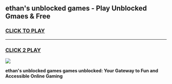 
## ethan's unblocked games - Play Unblocked Gmaes & Free
<h3>
<a href="https://news.freeplayer.one?title=ethan's_unblocked_games&ref=23F">CLICK TO PLAY</a></h3>
<hr>

<h3>
<a href="https://news.freeplayer.one?title=ethan's_unblocked_games&ref=23F">CLICK 2 PLAY</a>
  
</h3>

<a href="https://news.freeplayer.one?title=ethan's_unblocked_games&ref=23F/"><img src="https://clearcache.store/games.png"></a>


**ethan's unblocked games games unblocked: Your Gateway to Fun and Accessible Online Gaming**
